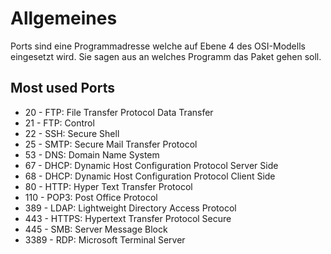 # Allgemeines
Ports sind eine Programmadresse welche auf Ebene 4 des OSI-Modells eingesetzt wird.
Sie sagen aus an welches Programm das Paket gehen soll.  
## Most used Ports
- 20 - FTP: File Transfer Protocol Data Transfer
- 21 - FTP: Control
- 22 - SSH: Secure Shell
- 25 - SMTP: Secure Mail Transfer Protocol
- 53 - DNS: Domain Name System
- 67 - DHCP: Dynamic Host Configuration Protocol Server Side
- 68 - DHCP: Dynamic Host Configuration Protocol Client Side
- 80 - HTTP: Hyper Text Transfer Protocol
- 110 - POP3: Post Office Protocol
- 389 - LDAP: Lightweight Directory Access Protocol
- 443 - HTTPS: Hypertext Transfer Protocol Secure
- 445 - SMB: Server Message Block
- 3389 - RDP: Microsoft Terminal Server